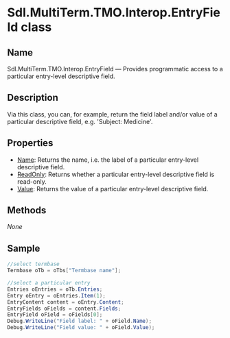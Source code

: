 # Sdl.MultiTerm.TMO.Interop.EntryField class

## Name

Sdl.MultiTerm.TMO.Interop.EntryField —          Provides programmatic access to a particular entry-level descriptive field.


## Description

Via this class, you can, for example, return the field label and/or value of a particular descriptive field, e.g. 'Subject: Medicine'.



## Properties
* [Name](Sdl.MultiTerm.TMO.Interop.EntryField.Name.md): Returns the name, i.e. the label of a particular entry-level descriptive field.
* [ReadOnly](Sdl.MultiTerm.TMO.Interop.EntryField.ReadOnly.md): Returns whether a particular entry-level descriptive field is read-only.
* [Value](Sdl.MultiTerm.TMO.Interop.EntryField.Value.md): Returns the value of a particular entry-level descriptive field.




## Methods
*None*


## Sample


```cs
//select termbase
Termbase oTb = oTbs["Termbase name"];

//select a particular entry
Entries oEntries = oTb.Entries;
Entry oEntry = oEntries.Item(1);
EntryContent content = oEntry.Content;
EntryFields oFields = content.Fields;
EntryField oField = oFields[0];
Debug.WriteLine("Field label: " + oField.Name);
Debug.WriteLine("Field value: " + oField.Value);
```

